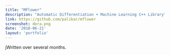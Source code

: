 ```yaml
---
title: "MFlower"
description: "Automatic Differentiation + Machine Learning C++ Library"
link: https://github.com/palikar/mflower
screenshot: dera.png
date: '2018-06-21'
layout: 'portfolio'
---
```


jWritten over several months.
